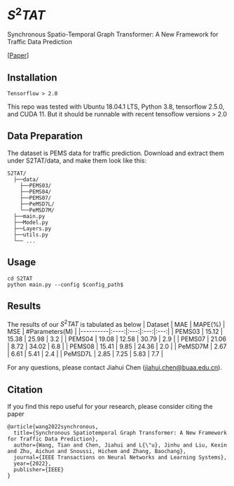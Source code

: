# $S^2TAT$
Synchronous Spatio-Temporal Graph Transformer: A New Framework for Traffic Data Prediction

[[Paper](https://ieeexplore.ieee.org/abstract/document/9770130)]

## Installation

```
Tensorflow > 2.0
```
This repo was tested with Ubuntu 18.04.1 LTS, Python 3.8, tensorflow 2.5.0, and CUDA 11. But it should be runnable with recent tensoflow versions > 2.0

## Data Preparation
The dataset is PEMS data for traffic prediction. Download and extract them under S2TAT/data, and make them look like this:
```
S2TAT/
  ├──data/
    ├──PEMS03/
    ├──PEMS04/
    ├──PEMS07/
    ├──PeMSD7L/
    └──PeMSD7M/
  ├──main.py
  ├──Model.py
  ├──Layers.py
  ├──utils.py
  └── ...
```

## Usage
```
cd S2TAT
python main.py --config $config_path$
```

## Results
The results of our $S^2TAT$ is tabulated as below
| Dataset | MAE | MAPE(%) | MSE | #Parameters(M)  |
|----------|:----:|:---:|:---:|:---:|
|  PEMS03 | 15.12 | 15.38  | 25.98 | 3.2  |
|  PEMS04 | 19.08 | 12.58  | 30.79  | 2.9  |
|  PEMS07 | 21.06 | 8.72  | 34.02  | 6.8  |
|  PEMS08 | 15.41 | 9.85  | 24.36  | 2.0  |
|  PeMSD7M | 2.67 | 6.61 | 5.41 | 2.4  |
|  PeMSD7L | 2.85 | 7.25 | 5.83  | 7.7  |

For any questions, please contact Jiahui Chen (jiahui.chen@buaa.edu.cn).

## Citation
If you find this repo useful for your research, please consider citing the paper
```
@article{wang2022synchronous,
  title={Synchronous Spatiotemporal Graph Transformer: A New Framework for Traffic Data Prediction},
  author={Wang, Tian and Chen, Jiahui and L{\"u}, Jinhu and Liu, Kexin and Zhu, Aichun and Snoussi, Hichem and Zhang, Baochang},
  journal={IEEE Transactions on Neural Networks and Learning Systems},
  year={2022},
  publisher={IEEE}
}
```
